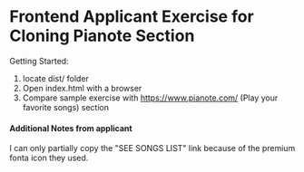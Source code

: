 # Frontend Applicant Exercise for Cloning Pianote Section

Getting Started:
1. locate dist/ folder
2. Open index.html with a browser
3. Compare sample exercise with https://www.pianote.com/ (Play your favorite songs) section


#### Additional Notes from applicant ###
I can only partially copy the "SEE SONGS LIST" link because of the premium fonta icon they used.